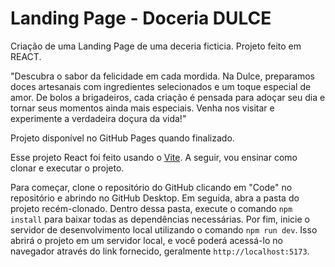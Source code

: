 # Landing Page - Doceria DULCE
 Criação de uma Landing Page de uma deceria ficticia. Projeto feito em REACT.
 
 "Descubra o sabor da felicidade em cada mordida. Na Dulce, preparamos doces artesanais com ingredientes selecionados e um toque especial de amor. De bolos a brigadeiros, cada criação é pensada para adoçar seu dia e tornar seus momentos ainda mais especiais. Venha nos visitar e experimente a verdadeira doçura da vida!"

Projeto disponível no GitHub Pages quando finalizado.

Esse projeto React foi feito usando o [Vite](https://pt.vitejs.dev/guide/). A seguir, vou ensinar como clonar e executar o projeto.

Para começar, clone o repositório do GitHub clicando em "Code" no repositório e abrindo no GitHub Desktop. 
Em seguida, abra a pasta do projeto recém-clonado. Dentro dessa pasta, execute o comando `npm install` para baixar todas as dependências necessárias. 
Por fim, inicie o servidor de desenvolvimento local utilizando o comando `npm run dev`. Isso abrirá o projeto em um servidor local, e você poderá acessá-lo no navegador através do link fornecido, geralmente `http://localhost:5173`.
